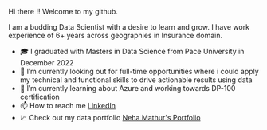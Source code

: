 Hi there !! Welcome to my github.

I am a budding Data Scientist with a desire to learn and grow.
I have work experience of 6+ years across geographies in Insurance domain. 

- :mortar_board: I graduated with Masters in Data Science from Pace University in December 2022
- 👀 I’m currently looking out for full-time opportunities where i could apply my technical and functional skills to drive actionable results using data
- 🌱 I’m currently learning about Azure and working towards DP-100 certification
- 📫 How to reach me [LinkedIn](https://www.linkedin.com/in/neha-mathur-112ab6140/)
- :chart_with_upwards_trend: Check out my data portfolio [Neha Mathur's Portfolio](https://nehamathur.carrd.co/)

<!---
Nehamathur15/Nehamathur15 is a ✨ special ✨ repository because its `README.md` (this file) appears on your GitHub profile.
You can click the Preview link to take a look at your changes.
--->
